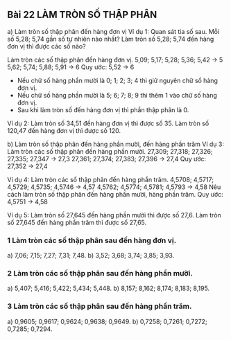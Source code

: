 ## Bài 22 LÀM TRÒN SỐ THẬP PHÂN

a) Làm tròn số thập phân đến hàng đơn vị
Ví dụ 1: Quan sát tia số sau.
Mỗi số 5,28; 5,74 gần số tự nhiên nào nhất?
Làm tròn số 5,28; 5,74 đến hàng đơn vị thì được các số nào?

Làm tròn các số thập phân đến hàng đơn vị.
5,09; 5,17; 5,28; 5,36; 5,42 $\longrightarrow$ 5
5,62; 5,74; 5,88; 5,91 $\longrightarrow$ 6
Quy ước: 5,52 $\longrightarrow$ 6

* Nếu chữ số hàng phần mười là 0; 1; 2; 3; 4 thì giữ nguyên chữ số hàng đơn vị.
* Nếu chữ số hàng phần mười là 5; 6; 7; 8; 9 thì thêm 1 vào chữ số hàng đơn vị.
* Sau khi làm tròn số đến hàng đơn vị thì phần thập phân là 0.

Ví dụ 2:
Làm tròn số 34,51 đến hàng đơn vị thì được số 35.
Làm tròn số 120,47 đến hàng đơn vị thì được số 120.

b) Làm tròn số thập phân đến hàng phần mười, đến hàng phần trăm
Ví dụ 3: Làm tròn các số thập phân đến hàng phần mười.
27,309; 27,318; 27,326; 27,335; 27,347 $\longrightarrow$ 27,3
27,361; 27,374; 27,383; 27,396 $\longrightarrow$ 27,4
Quy ước: 27,352 $\longrightarrow$ 27,4

Ví dụ 4: Làm tròn các số thập phân đến hàng phần trăm.
4,5708; 4,5717; 4,5729; 4,5735; 4,5746 $\longrightarrow$ 4,57
4,5762; 4,5774; 4,5781; 4,5793 $\longrightarrow$ 4,58
Nêu cách làm tròn số thập phân đến hàng phần mười, hàng phần trăm.
Quy ước: 4,5751 $\longrightarrow$ 4,58

Ví dụ 5:
Làm tròn số 27,645 đến hàng phần mười thì được số 27,6.
Làm tròn số 27,645 đến hàng phần trăm thì được số 27,65.

### 1 Làm tròn các số thập phân sau đến hàng đơn vị.
a) 7,06; 7,15; 7,27; 7,31; 7,48.
b) 3,52; 3,68; 3,74; 3,85; 3,93.

### 2 Làm tròn các số thập phân sau đến hàng phần mười.
a) 5,407; 5,416; 5,422; 5,434; 5,448.
b) 8,157; 8,162; 8,174; 8,183; 8,195.

### 3 Làm tròn các số thập phân sau đến hàng phần trăm.
a) 0,9605; 0,9617; 0,9624; 0,9638; 0,9649.
b) 0,7258; 0,7261; 0,7272; 0,7285; 0,7294.
